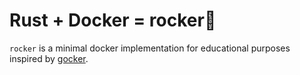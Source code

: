 # Rust + Docker = rocker🤘
`rocker` is a minimal docker implementation for educational purposes inspired by [gocker](https://github.com/shuveb/containers-the-hard-way).
